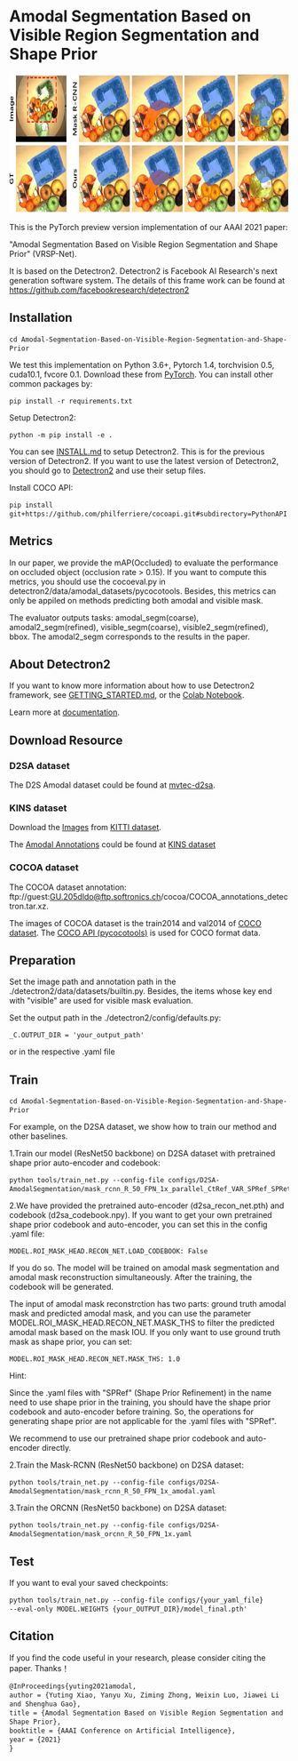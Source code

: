 # Amodal Segmentation Based on Visible Region Segmentation and Shape Prior
<img src="teaser2.jpg" width="850" height="250" >

This is the PyTorch preview version implementation of our AAAI 2021 paper:

"Amodal Segmentation Based on Visible Region Segmentation and Shape Prior" (VRSP-Net).

It is based on the Detectron2.
Detectron2 is Facebook AI Research's next generation software system.
The details of this frame work can be found at https://github.com/facebookresearch/detectron2


## Installation
```
cd Amodal-Segmentation-Based-on-Visible-Region-Segmentation-and-Shape-Prior
```
We test this implementation on Python 3.6+, Pytorch 1.4, torchvision 0.5, cuda10.1, fvcore 0.1. Download these 
from [PyTorch](https://pytorch.org). You can install other common packages by:
```
pip install -r requirements.txt
```

Setup Detectron2:
```
python -m pip install -e .
```
You can see [INSTALL.md](INSTALL.md) to setup Detectron2. 
This is for the previous version of Detectron2. If you want to use the latest version of Detectron2,
you should go to [Detectron2](https://github.com/facebookresearch/detectron2) and use their setup files.

Install COCO API:
```
pip install git+https://github.com/philferriere/cocoapi.git#subdirectory=PythonAPI
```

## Metrics
In our paper, we provide the mAP(Occluded) to evaluate the performance on occluded object (occlusion
rate > 0.15). If you want to compute this metrics, you should use the cocoeval.py in
detectron2/data/amodal_datasets/pycocotools. Besides, this metrics can only be appiled on methods
predicting both amodal and visible mask.

The evaluator outputs tasks: amodal_segm(coarse), amodal2_segm(refined), visible_segm(coarse), 
visible2_segm(refined), bbox. The amodal2_segm corresponds to the results in the paper.

## About Detectron2
If you want to know more information about how to use Detectron2 framework, 
see [GETTING_STARTED.md](GETTING_STARTED.md),
or the [Colab Notebook](https://colab.research.google.com/drive/16jcaJoc6bCFAQ96jDe2HwtXj7BMD_-m5).

Learn more at [documentation](https://detectron2.readthedocs.org).

## Download Resource
### D2SA dataset
The D2S Amodal dataset could be found at [mvtec-d2sa](https://www.mvtec.com/company/research/datasets/mvtec-d2s/).

### KINS dataset
Download the [Images](http://www.cvlibs.net/download.php?file=data_object_image_2.zip)
from [KITTI dataset](http://www.cvlibs.net/datasets/kitti/eval_object.php?obj_benchmark=2d). 

The [Amodal Annotations](https://drive.google.com/drive/folders/1FuXz1Rrv5rrGG4n7KcQHVWKvSyr3Tkyo?usp=sharing)
could be found at [KINS dataset](https://github.com/qqlu/Amodal-Instance-Segmentation-through-KINS-Dataset)

### COCOA dataset
The COCOA dataset annotation: ftp://guest:GU.205dldo@ftp.softronics.ch/cocoa/COCOA_annotations_detectron.tar.xz.

The images of COCOA dataset is the train2014 and val2014 of [COCO dataset](http://cocodataset.org/).
The [COCO API (pycocotools)](https://github.com/cocodataset/cocoapi) is used for COCO format data.

## Preparation
Set the image path and annotation path in the ./detectron2/data/datasets/builtin.py. Besides, the 
items whose key end with "visible" are used for visible mask evaluation.

Set the output path in the ./detectron2/config/defaults.py:
```
_C.OUTPUT_DIR = 'your_output_path'
```
or in the respective .yaml file

## Train
```
cd Amodal-Segmentation-Based-on-Visible-Region-Segmentation-and-Shape-Prior
```
For example, on the D2SA dataset, we show how to train our method and other baselines.

1.Train our model (ResNet50 backbone) on D2SA dataset with pretrained shape prior auto-encoder 
and codebook:
```
python tools/train_net.py --config-file configs/D2SA-AmodalSegmentation/mask_rcnn_R_50_FPN_1x_parallel_CtRef_VAR_SPRef_SPRet_FM.yaml
```
2.We have provided the pretrained auto-encoder (d2sa_recon_net.pth) and codebook (d2sa_codebook.npy).
If you want to get your own pretrained shape prior codebook and auto-encoder, you can set
this in the config .yaml file:
```
MODEL.ROI_MASK_HEAD.RECON_NET.LOAD_CODEBOOK: False
```
If you do so. The model will be trained on amodal mask segmentation and amodal mask reconstruction simultaneously.
After the training, the codebook will be generated. 

The input of amodal mask reconstrction has two parts:
ground truth amodal mask and predicted amodal mask, and you can use the parameter 
MODEL.ROI_MASK_HEAD.RECON_NET.MASK_THS to filter the predicted amodal mask based on the mask IOU.
If you only want to use ground truth mask as shape prior, you can set:
```
MODEL.ROI_MASK_HEAD.RECON_NET.MASK_THS: 1.0
```
Hint: 

Since the .yaml files with "SPRef" (Shape Prior Refinement) in the name need to 
use shape prior in the training, you should have the shape prior codebook and auto-encoder 
before training. So, the operations for generating shape prior are not applicable for the .yaml files with "SPRef".
 
We recommend to use our pretrained shape prior codebook and auto-encoder directly.

2.Train the Mask-RCNN (ResNet50 backbone) on D2SA dataset:
```
python tools/train_net.py --config-file configs/D2SA-AmodalSegmentation/mask_rcnn_R_50_FPN_1x_amodal.yaml
```

3.Train the ORCNN (ResNet50 backbone) on D2SA dataset:
```
python tools/train_net.py --config-file configs/D2SA-AmodalSegmentation/mask_orcnn_R_50_FPN_1x.yaml
```
## Test
If you want to eval your saved checkpoints:
```
python tools/train_net.py --config-file configs/{your_yaml_file} 
--eval-only MODEL.WEIGHTS {your_OUTPUT_DIR}/model_final.pth'
```

## Citation
If you find the code useful in your research, please consider citing the paper. Thanks！

```
@InProceedings{yuting2021amodal,
author = {Yuting Xiao, Yanyu Xu, Ziming Zhong, Weixin Luo, Jiawei Li and Shenghua Gao},
title = {Amodal Segmentation Based on Visible Region Segmentation and Shape Prior},
booktitle = {AAAI Conference on Artificial Intelligence},
year = {2021}
}
```
